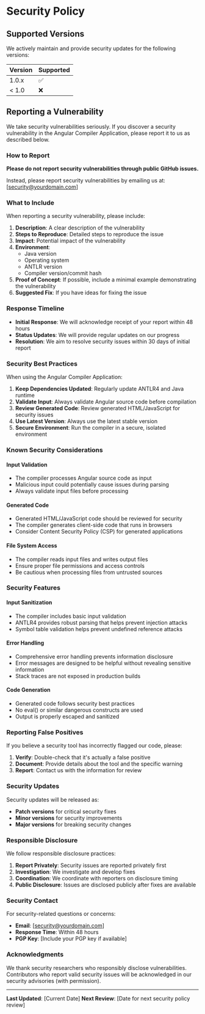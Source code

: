 # Security Policy

## Supported Versions

We actively maintain and provide security updates for the following versions:

| Version | Supported          |
| ------- | ------------------ |
| 1.0.x   | :white_check_mark: |
| < 1.0   | :x:                |

## Reporting a Vulnerability

We take security vulnerabilities seriously. If you discover a security vulnerability in the Angular Compiler Application, please report it to us as described below.

### How to Report

**Please do not report security vulnerabilities through public GitHub issues.**

Instead, please report security vulnerabilities by emailing us at: [security@yourdomain.com]

### What to Include

When reporting a security vulnerability, please include:

1. **Description**: A clear description of the vulnerability
2. **Steps to Reproduce**: Detailed steps to reproduce the issue
3. **Impact**: Potential impact of the vulnerability
4. **Environment**: 
   - Java version
   - Operating system
   - ANTLR version
   - Compiler version/commit hash
5. **Proof of Concept**: If possible, include a minimal example demonstrating the vulnerability
6. **Suggested Fix**: If you have ideas for fixing the issue

### Response Timeline

- **Initial Response**: We will acknowledge receipt of your report within 48 hours
- **Status Updates**: We will provide regular updates on our progress
- **Resolution**: We aim to resolve security issues within 30 days of initial report

### Security Best Practices

When using the Angular Compiler Application:

1. **Keep Dependencies Updated**: Regularly update ANTLR4 and Java runtime
2. **Validate Input**: Always validate Angular source code before compilation
3. **Review Generated Code**: Review generated HTML/JavaScript for security issues
4. **Use Latest Version**: Always use the latest stable version
5. **Secure Environment**: Run the compiler in a secure, isolated environment

### Known Security Considerations

#### Input Validation
- The compiler processes Angular source code as input
- Malicious input could potentially cause issues during parsing
- Always validate input files before processing

#### Generated Code
- Generated HTML/JavaScript code should be reviewed for security
- The compiler generates client-side code that runs in browsers
- Consider Content Security Policy (CSP) for generated applications

#### File System Access
- The compiler reads input files and writes output files
- Ensure proper file permissions and access controls
- Be cautious when processing files from untrusted sources

### Security Features

#### Input Sanitization
- The compiler includes basic input validation
- ANTLR4 provides robust parsing that helps prevent injection attacks
- Symbol table validation helps prevent undefined reference attacks

#### Error Handling
- Comprehensive error handling prevents information disclosure
- Error messages are designed to be helpful without revealing sensitive information
- Stack traces are not exposed in production builds

#### Code Generation
- Generated code follows security best practices
- No eval() or similar dangerous constructs are used
- Output is properly escaped and sanitized

### Reporting False Positives

If you believe a security tool has incorrectly flagged our code, please:

1. **Verify**: Double-check that it's actually a false positive
2. **Document**: Provide details about the tool and the specific warning
3. **Report**: Contact us with the information for review

### Security Updates

Security updates will be released as:
- **Patch versions** for critical security fixes
- **Minor versions** for security improvements
- **Major versions** for breaking security changes

### Responsible Disclosure

We follow responsible disclosure practices:

1. **Report Privately**: Security issues are reported privately first
2. **Investigation**: We investigate and develop fixes
3. **Coordination**: We coordinate with reporters on disclosure timing
4. **Public Disclosure**: Issues are disclosed publicly after fixes are available

### Security Contact

For security-related questions or concerns:

- **Email**: [security@yourdomain.com]
- **Response Time**: Within 48 hours
- **PGP Key**: [Include your PGP key if available]

### Acknowledgments

We thank security researchers who responsibly disclose vulnerabilities. Contributors who report valid security issues will be acknowledged in our security advisories (with permission).

---

**Last Updated**: [Current Date]
**Next Review**: [Date for next security policy review]

